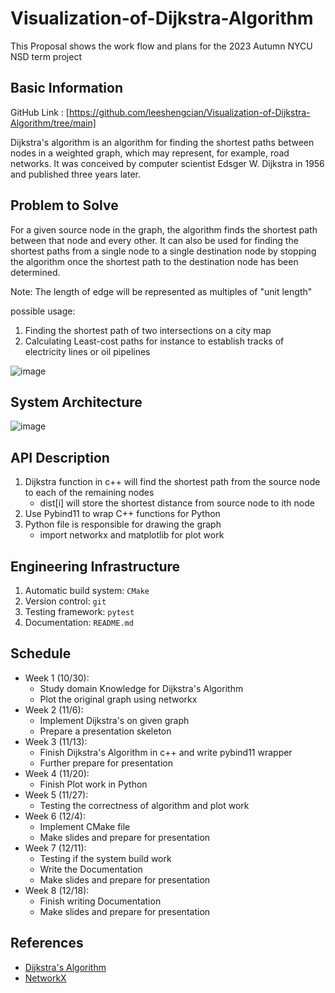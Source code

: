 # Visualization-of-Dijkstra-Algorithm
This Proposal shows the work flow and plans for the 2023 Autumn NYCU NSD term project

## Basic Information

GitHub Link : [https://github.com/leeshengcian/Visualization-of-Dijkstra-Algorithm/tree/main]

Dijkstra's algorithm is an algorithm for finding the shortest paths between 
nodes in a weighted graph, which may represent, for example, road networks. 
It was conceived by computer scientist Edsger W. Dijkstra in 1956 and published three years later.

## Problem to Solve

For a given source node in the graph, the algorithm finds the shortest path between 
that node and every other. It can also be used for finding the shortest paths from 
a single node to a single destination node by stopping the algorithm 
once the shortest path to the destination node has been determined.

Note: The length of edge will be represented as multiples of "unit length"

possible usage:

1. Finding the shortest path of two intersections on a city map
2. Calculating Least-cost paths for instance to establish tracks of electricity lines or oil pipelines

![image](https://github.com/leeshengcian/Visualization-of-Dijkstra-Algorithm/blob/main/image/DijkstraDemo.gif)

## System Architecture

![image](https://github.com/leeshengcian/Visualization-of-Dijkstra-Algorithm/blob/main/image/term_project_work_flow.png)

## API Description

1. Dijkstra function in c++ will find the shortest path from the source node to each of the remaining nodes
    - dist[i] will store the shortest distance from source node to ith node
2. Use Pybind11 to wrap C++ functions for Python
3. Python file is responsible for drawing the graph
    - import networkx and matplotlib for plot work

## Engineering Infrastructure

1. Automatic build system: `CMake`
2. Version control: `git`
3. Testing framework: `pytest`
4. Documentation: `README.md`

## Schedule

* Week 1 (10/30):
    - Study domain Knowledge for Dijkstra's Algorithm
    - Plot the original graph using networkx
* Week 2 (11/6):
    - Implement Dijkstra's on given graph
    - Prepare a presentation skeleton
* Week 3 (11/13):
    - Finish Dijkstra's Algorithm in c++ and write pybind11 wrapper
    - Further prepare for presentation
* Week 4 (11/20):
    - Finish Plot work in Python
* Week 5 (11/27):
    - Testing the correctness of algorithm and plot work
* Week 6 (12/4):
    - Implement CMake file
    - Make slides and prepare for presentation
* Week 7 (12/11):
    - Testing if the system build work
    - Write the Documentation
    - Make slides and prepare for presentation
* Week 8 (12/18):
    - Finish writing Documentation
    - Make slides and prepare for presentation

## References

- [Dijkstra's Algorithm](https://en.wikipedia.org/wiki/Dijkstra%27s_algorithm)
- [NetworkX](https://networkx.org/)
